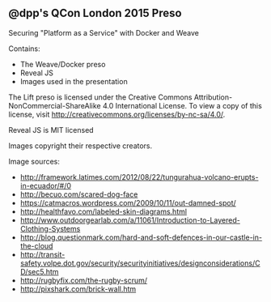 ## @dpp's QCon London 2015 Preso

Securing "Platform as a Service" with Docker and Weave

Contains:

* The Weave/Docker preso
* Reveal JS
* Images used in the presentation

The Lift preso is licensed under the Creative Commons Attribution-NonCommercial-ShareAlike 4.0 International License. To view a copy of this license, visit http://creativecommons.org/licenses/by-nc-sa/4.0/.

Reveal JS is MIT licensed

Images copyright their respective creators.

Image sources:
* http://framework.latimes.com/2012/08/22/tungurahua-volcano-erupts-in-ecuador/#/0
* http://becuo.com/scared-dog-face
* https://catmacros.wordpress.com/2009/10/11/out-damned-spot/
* http://healthfavo.com/labeled-skin-diagrams.html
* http://www.outdoorgearlab.com/a/11061/Introduction-to-Layered-Clothing-Systems
* http://blog.questionmark.com/hard-and-soft-defences-in-our-castle-in-the-cloud
* http://transit-safety.volpe.dot.gov/security/securityinitiatives/designconsiderations/CD/sec5.htm
* http://rugbyfix.com/the-rugby-scrum/
* http://pixshark.com/brick-wall.htm
